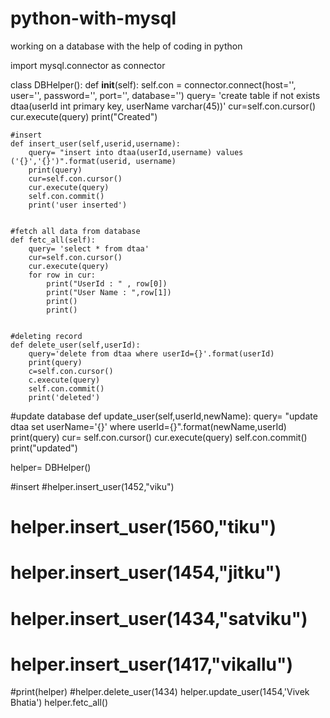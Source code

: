 # python-with-mysql
working on a database with the help of coding in python

import mysql.connector as connector

class DBHelper():
    def __init__(self):
        self.con = connector.connect(host='',
                                    user='',
                                    password='',
                                    port='',
                                    database='')
        query= 'create table if not exists dtaa(userId int primary key, userName varchar(45))'
        cur=self.con.cursor()
        cur.execute(query)
        print("Created")

    #insert
    def insert_user(self,userid,username):
        query= "insert into dtaa(userId,username) values ('{}','{}')".format(userid, username)
        print(query)
        cur=self.con.cursor()
        cur.execute(query)
        self.con.commit()
        print('user inserted')


    #fetch all data from database
    def fetc_all(self):
        query= 'select * from dtaa'
        cur=self.con.cursor()
        cur.execute(query)
        for row in cur:
            print("UserId : " , row[0])
            print("User Name : ",row[1])
            print()
            print()


    #deleting record
    def delete_user(self,userId):
        query='delete from dtaa where userId={}'.format(userId)
        print(query)
        c=self.con.cursor()
        c.execute(query)
        self.con.commit()
        print('deleted')


   #update database
    def update_user(self,userId,newName):
        query= "update dtaa set userName='{}' where userId={}".format(newName,userId)
        print(query)
        cur= self.con.cursor()
        cur.execute(query)
        self.con.commit()
        print("updated")


helper= DBHelper()

#insert
#helper.insert_user(1452,"viku")
# helper.insert_user(1560,"tiku")
# helper.insert_user(1454,"jitku")
# helper.insert_user(1434,"satviku")
# helper.insert_user(1417,"vikallu")
#print(helper)
#helper.delete_user(1434)
helper.update_user(1454,'Vivek Bhatia')
helper.fetc_all()






